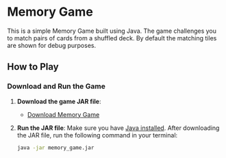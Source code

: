 # Memory Game

This is a simple Memory Game built using Java. The game challenges you to match pairs of cards from a shuffled deck. By default the matching tiles are shown for debug purposes. 


## How to Play

### Download and Run the Game

1. **Download the game JAR file**:
   - [Download Memory Game](https://github.com/MatthewDelego/Memory_Game/raw/main/memory_game.jar)

2. **Run the JAR file**:
   Make sure you have [Java installed](https://www.java.com/en/download/). After downloading the JAR file, run the following command in your terminal:
   
   ```bash
   java -jar memory_game.jar
